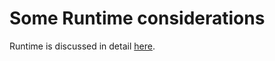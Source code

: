 # Some Runtime considerations

Runtime is discussed in detail [here](https://targene.github.io/TargetedEstimation.jl/stable/tmle_estimation/#Runtime).
